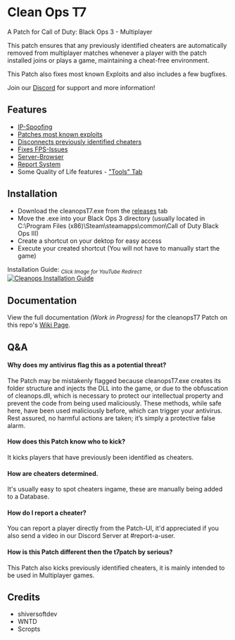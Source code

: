 # Clean Ops T7

A Patch for Call of Duty: Black Ops 3 - Multiplayer

This patch ensures that any previously identified cheaters are automatically removed from multiplayer matches whenever a player with the patch installed joins or plays a game, maintaining a cheat-free environment.

This Patch also fixes most known Exploits and also includes a few bugfixes.

Join our [Discord](https://discord.gg/3hR2ffzhfV) for support and more information!

## Features

- [IP-Spoofing](https://github.com/notnightwolf/cleanopsT7/wiki/General-and-Technical-Information#ip-spoofing)
- [Patches most known exploits](https://github.com/notnightwolf/cleanopsT7/wiki/General-and-Technical-Information#exploit-patching)
- [Disconnects previously identified cheaters](https://github.com/notnightwolf/cleanopsT7/wiki/General-and-Technical-Information#automatic-cheater-removal)
- [Fixes FPS-Issues](https://github.com/notnightwolf/cleanopsT7/wiki/General-and-Technical-Information#performance-fixes)
- [Server-Browser](https://github.com/notnightwolf/cleanopsT7/wiki/Full-Explanation-of-the-Ingame-User-Interface#servers---tab)
- [Report System](https://github.com/notnightwolf/cleanopsT7/wiki/Full-Explanation-of-the-Ingame-User-Interface#user-icon)
- Some Quality of Life features - ["Tools" Tab](https://github.com/notnightwolf/cleanopsT7/wiki/Full-Explanation-of-the-Ingame-User-Interface#tools---tab)

## Installation

- Download the cleanopsT7.exe from the [releases](https://github.com/notnightwolf/cleanopsT7/releases) tab
- Move the .exe into your Black Ops 3 directory (usually located in C:\Program Files (x86)\Steam\steamapps\common\Call of Duty Black Ops III)
- Create a shortcut on your dektop for easy access
- Execute your created shortcut (You will not have to manually start the game)

Installation Guide: <sub>_Click Image for YouTube Redirect_</sub> [![Cleanops Installation Guide](https://github.com/user-attachments/assets/1eeb3bdc-c737-41b7-98b3-e54442aba9c1)](https://www.youtube.com/watch?v=HG48sOwyCQk)

## Documentation
View the full documentation _(Work in Progress)_ for the cleanopsT7 Patch on this repo's [Wiki Page](https://github.com/notnightwolf/cleanopsT7/wiki).

## Q&A

#### Why does my antivirus flag this as a potential threat?

The Patch may be mistakenly flagged because cleanopsT7.exe creates its folder structure and injects the DLL into the game, or due to the obfuscation of cleanops.dll, which is necessary to protect our intellectual property and prevent the code from being used maliciously. These methods, while safe here, have been used maliciously before, which can trigger your antivirus. Rest assured, no harmful actions are taken; it’s simply a protective false alarm.

#### How does this Patch know who to kick?

It kicks players that have previously been identified as cheaters.

#### How are cheaters determined.

It's usually easy to spot cheaters ingame, these are manually being added to a Database.

#### How do I report a cheater?

You can report a player directly from the Patch-UI, it'd appreciated if you also send a video in our Discord Server at #report-a-user.

#### How is this Patch different then the t7patch by serious?

This Patch also kicks previously identified cheaters, it is mainly intended to be used in Multiplayer games.
## Credits
- shiversoftdev
- WNTD
- Scropts
